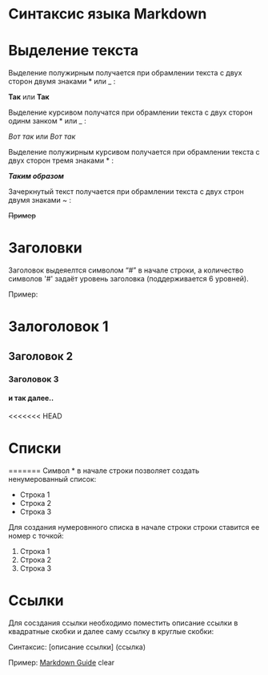 # Синтаксис языка Markdown

# Выделение текста
Выделение полужирным получается при обрамлении текста с двух сторон двумя знаками * или _ :

**Так** или __Так__

Выделение курсивом получатся при обрамлении текста с двух сторон одинм занком * или _ :

*Вот так* или _Вот так_

Выделение полужирным курсивом получается при обрамлении текста с двух сторон тремя знаками * :

***Таким образом***

Зачеркнутый текст получается при обрамлении текста с двух строн двумя знаками ~ :

~~Пример~~



# Заголовки

Заголовок выдеяелтся символом “#” в начале строки, а количество символов '#' задаёт уровень заголовка (поддерживается 6 уровней).

Пример:
# Залоголовок 1

## Заголовок 2

### Заголовок 3

####  и так далее..

<<<<<<< HEAD
# Списки
=======
Символ * в начале строки позволяет создать ненумерованный список:
* Строка 1
* Строка 2
* Строка 3

Для создания нумеровнного списка в начале строки строки ставится ее номер с точкой:
1. Строка 1
2. Строка 2
3. Строка 3

# Ссылки

Для сосздания ссылки необходимо поместить описание ссылки в квадратные скобки и далее саму ссылку в круглые скобки:

Синтаксис: [описание ссылки] (ссылка)

Пример:
[Markdown Guide](https://www.markdownguide.org)
clear
